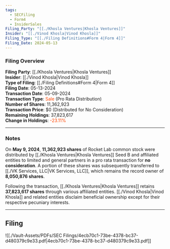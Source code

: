 ```yaml
---
tags:
  - SECFiling
  - Form4
  - InsiderSales
Filing_Party: "[[./Khosla Ventures|Khosla Ventures]]"
Insider: "[[./Vinod Khosla|Vinod Khosla]]"
Filing_Type: "[[./Filing Definitions#Form 4|Form 4]]"
Filing_Date: 2024-05-13
---
```


### Filing Overview

**Filing Party**: [[./Khosla Ventures|Khosla Ventures]]  
**Insider**: [[./Vinod Khosla|Vinod Khosla]]  
**Type of Filing**: [[./Filing Definitions#Form 4|Form 4]]  
**Filing Date**: 05-13-2024  
**Transaction Date**: 05-09-2024  
**Transaction Type**: <span style="color:orangered">Sale</span> (Pro Rata Distribution)  
**Number of Shares**: 11,362,923  
**Transaction Price**: $0 (Distributed for No Consideration)  
**Remaining Holdings**: 37,823,617  
**Change in Holdings**: <span style="color:orangered">-23.11%</span>

---

### Notes

On **May 9, 2024**, **11,362,923 shares** of Rocket Lab common stock were distributed by [[./Khosla Ventures|Khosla Ventures]] Seed B and affiliated entities to limited and general partners in a pro rata transaction for **no consideration**. A portion of these shares was subsequently transferred to [[./VK Services, LLC|VK Services, LLC]], which remains the record owner of **8,050,876 shares**.

Following the transaction, [[./Khosla Ventures|Khosla Ventures]] retains **37,823,617 shares** through various affiliated entities. [[./Vinod Khosla|Vinod Khosla]] and related entities disclaim beneficial ownership except for their respective pecuniary interests.

---

## Filing

![[./Vault-Assets/PDFs/SEC Filings/4ecb70c1-73be-4378-bc37-d480379c9e33.pdf|4ecb70c1-73be-4378-bc37-d480379c9e33.pdf]]
